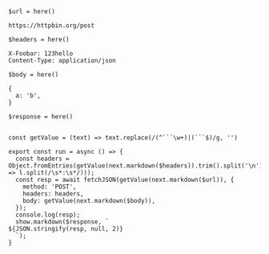 
`$url = here()`

```text
https://httpbin.org/post
```

`$headers = here()`

```text
X-Foobar: 123hello
Content-Type: application/json
```

`$body = here()`

```text
{
  a: 'b',
}
```

`$response = here()`

```

const getValue = (text) => text.replace(/(^```\w+)|(```$)/g, '')

export const run = async () => {
  const headers = Object.fromEntries(getValue(next.markdown($headers)).trim().split('\n').map(l => l.split(/\s*:\s*/)));
  const resp = await fetchJSON(getValue(next.markdown($url)), {
    method: 'POST',
    headers: headers,
    body: getValue(next.markdown($body)),
  });
  console.log(resp);
  show.markdown($response, `
${JSON.stringify(resp, null, 2)}
  `);
}
```
